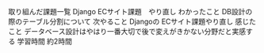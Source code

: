 取り組んだ課題一覧
Django ECサイト課題　やり直し
わかったこと
DB設計の際のテーブル分割について
次やること
Djangoの ECサイト課題やり直し
感じたこと
データベース設計はやはり一番大切で後で変えがきかない分野だと実感する
学習時間
約2時間
